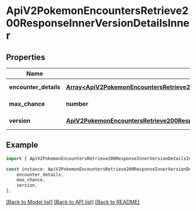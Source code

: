 # ApiV2PokemonEncountersRetrieve200ResponseInnerVersionDetailsInner


## Properties

Name | Type | Description | Notes
------------ | ------------- | ------------- | -------------
**encounter_details** | [**Array&lt;ApiV2PokemonEncountersRetrieve200ResponseInnerVersionDetailsInnerEncounterDetailsInner&gt;**](ApiV2PokemonEncountersRetrieve200ResponseInnerVersionDetailsInnerEncounterDetailsInner.md) |  | [default to undefined]
**max_chance** | **number** |  | [default to undefined]
**version** | [**ApiV2PokemonEncountersRetrieve200ResponseInnerVersionDetailsInnerVersion**](ApiV2PokemonEncountersRetrieve200ResponseInnerVersionDetailsInnerVersion.md) |  | [default to undefined]

## Example

```typescript
import { ApiV2PokemonEncountersRetrieve200ResponseInnerVersionDetailsInner } from './api';

const instance: ApiV2PokemonEncountersRetrieve200ResponseInnerVersionDetailsInner = {
    encounter_details,
    max_chance,
    version,
};
```

[[Back to Model list]](../README.md#documentation-for-models) [[Back to API list]](../README.md#documentation-for-api-endpoints) [[Back to README]](../README.md)
